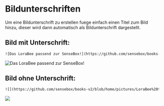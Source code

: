 # Bildunterschriften

Um eine Bildunterschrift zu erstellen fuege einfach einen Titel zum Bild hinzu, dieser wird dann automatisch als Bildunterschrift dargestellt. 

## Bild mit Unterschrift:

```html
![Das LoraBee passend zur SenseBox!](https://github.com/sensebox/books-v2/blob/home/pictures/LoraBee%20top.png?raw=true)
```

![Das LoraBee passend zur SenseBox!](https://github.com/sensebox/books-v2/blob/home/pictures/LoraBee%20top.png?raw=true)

## Bild ohne Unterschrift:

```html
![](https://github.com/sensebox/books-v2/blob/home/pictures/LoraBee%20top.png?raw=true)
```

![](https://github.com/sensebox/books-v2/blob/home/pictures/LoraBee%20top.png?raw=true)